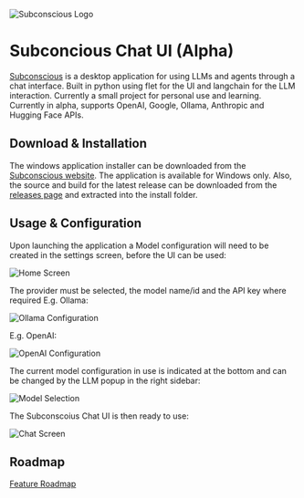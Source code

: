 ![Subconscious Logo](./docs/banner.png)

# Subconcious Chat UI (Alpha)

[Subconscious](https://subconscious.chat) is a desktop application for using LLMs and agents through a chat interface. Built in python using flet for the UI and langchain for the LLM interaction. Currently a small project for personal use and learning. Currently in alpha, supports OpenAI, Google, Ollama, Anthropic and Hugging Face APIs.

## Download & Installation

The windows application installer can be downloaded from the [Subconscious website](https://subconscious.chat). The application is available for Windows only. Also, the source and build for the latest release can be downloaded from the [releases page](https://github.com/baebranch/subconscious/releases) and extracted into the install folder.

## Usage & Configuration

Upon launching the application a Model configuration will need to be created in the settings screen, before the UI can be used:

![Home Screen](./docs/home.png)

The provider must be selected, the model name/id and the API key where required E.g. Ollama:

![Ollama Configuration](./docs/ollama_settings.png)

E.g. OpenAI:

![OpenAI Configuration](./docs/openai_settings.png)

The current model configuration in use is indicated at the bottom and can be changed by the LLM popup in the right sidebar:

![Model Selection](./docs/switch_model.png)

The Subconscoius Chat UI is then ready to use:

![Chat Screen](./docs/chat_usage.png)

## Roadmap

[Feature Roadmap](./docs/Feature_Roadmap.md)